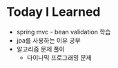 # Today I Learned

+ spring mvc - bean validation 학습
+ jpa를 사용하는 이유 공부
+ 알고리즘 문제 풀이
  + 다이나믹 프로그래밍 문제